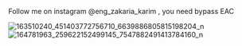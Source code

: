 Follow me on instagram @eng_zakaria_karim , you need bypass EAC

![163510240_451403772756710_6639886805815198204_n](https://user-images.githubusercontent.com/69715395/112956359-0d7f0380-9149-11eb-9058-baa8c161843c.png)
![164781963_259622152499145_7547882491413784160_n](https://user-images.githubusercontent.com/69715395/112956368-0f48c700-9149-11eb-9991-b0b70a4fae89.png)


